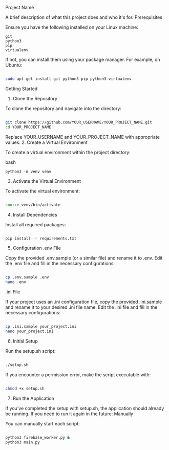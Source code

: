 Project Name

A brief description of what this project does and who it's for.
Prerequisites

Ensure you have the following installed on your Linux machine:

    git
    python3
    pip
    virtualenv

If not, you can install them using your package manager. For example, on Ubuntu:

```bash

sudo apt-get install git python3 pip python3-virtualenv
```
Getting Started
1. Clone the Repository

To clone the repository and navigate into the directory:

```bash

git clone https://github.com/YOUR_USERNAME/YOUR_PROJECT_NAME.git
cd YOUR_PROJECT_NAME
```
Replace YOUR_USERNAME and YOUR_PROJECT_NAME with appropriate values.
2. Create a Virtual Environment

To create a virtual environment within the project directory:

bash
```
python3 -m venv venv

```

3. Activate the Virtual Environment

To activate the virtual environment:

```bash

source venv/bin/activate
```
4. Install Dependencies

Install all required packages:

```bash

pip install -r requirements.txt
```
5. Configuration
.env File

Copy the provided .env.sample (or a similar file) and rename it to .env. Edit the .env file and fill in the necessary configurations:

```bash

cp .env.sample .env
nano .env
```
.ini File

If your project uses an .ini configuration file, copy the provided .ini.sample and rename it to your desired .ini file name. Edit the .ini file and fill in the necessary configurations:

```bash

cp .ini.sample your_project.ini
nano your_project.ini
```
6. Initial Setup

Run the setup.sh script:

```bash

./setup.sh
```
If you encounter a permission error, make the script executable with:

```bash

chmod +x setup.sh
```
7. Run the Application

If you've completed the setup with setup.sh, the application should already be running. If you need to run it again in the future:
Manually

You can manually start each script:

```bash

python3 firebase_worker.py &
python3 main.py
```
